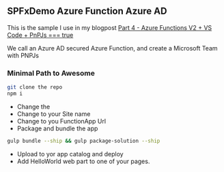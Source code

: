 ## SPFxDemo Azure Function Azure AD
This is the sample I use in my blogpost [Part 4 - Azure Functions V2 + VS Code + PnPJs === true](https://simonagren.github.io/part4-azurefunction/)

We call an Azure AD secured Azure Function, and create a Microsoft Team with PNPJs

### Minimal Path to Awesome

```bash
git clone the repo
npm i 
```
- Change the <ApplicationId>
- Change to your Site name
- Change to you FunctionApp Url
- Package and bundle the app

```bash
gulp bundle --ship && gulp package-solution --ship
```
- Upload to yor app catalog and deploy
- Add HelloWorld web part to one of your pages.
